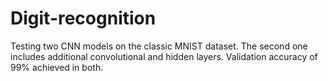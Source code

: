# Digit-recognition
Testing two CNN models on the classic MNIST dataset. The second one includes additional convolutional and hidden layers. Validation accuracy of 99% achieved in both.
